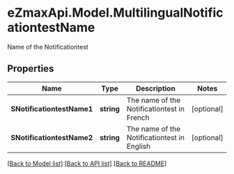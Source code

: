 # eZmaxApi.Model.MultilingualNotificationtestName
Name of the Notificationtest

## Properties

Name | Type | Description | Notes
------------ | ------------- | ------------- | -------------
**SNotificationtestName1** | **string** | The name of the Notificationtest in French | [optional] 
**SNotificationtestName2** | **string** | The name of the Notificationtest in English | [optional] 

[[Back to Model list]](../README.md#documentation-for-models) [[Back to API list]](../README.md#documentation-for-api-endpoints) [[Back to README]](../README.md)

